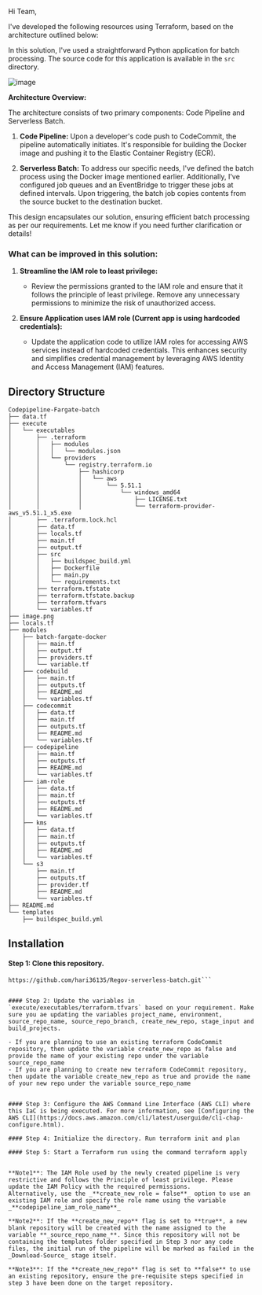 
Hi Team,

I've developed the following resources using Terraform, based on the architecture outlined below:

In this solution, I've used a straightforward Python application for batch processing. The source code for this application is available in the `src` directory.

![image](https://github.com/hari36135/Regov-serverless-batch/assets/58912507/7af4b26a-da94-443d-a7a6-11ba543f2af1)


**Architecture Overview:**

The architecture consists of two primary components: Code Pipeline and Serverless Batch.

1. **Code Pipeline:** Upon a developer's code push to CodeCommit, the pipeline automatically initiates. It's responsible for building the Docker image and pushing it to the Elastic Container Registry (ECR).

2. **Serverless Batch:** To address our specific needs, I've defined the batch process using the Docker image mentioned earlier. Additionally, I've configured job queues and an EventBridge to trigger these jobs at defined intervals. Upon triggering, the batch job copies contents from the source bucket to the destination bucket.

This design encapsulates our solution, ensuring efficient batch processing as per our requirements. Let me know if you need further clarification or details!

### What can be improved in this solution:

1. **Streamline the IAM role to least privilege:**
   - Review the permissions granted to the IAM role and ensure that it follows the principle of least privilege. Remove any unnecessary permissions to minimize the risk of unauthorized access.

2. **Ensure Application uses IAM role (Current app is using hardcoded credentials):**
   - Update the application code to utilize IAM roles for accessing AWS services instead of hardcoded credentials. This enhances security and simplifies credential management by leveraging AWS Identity and Access Management (IAM) features.


## Directory Structure
```shell
Codepipeline-Fargate-batch
├── data.tf
├── execute
│   └── executables
│       ├── .terraform
│       │   ├── modules
│       │   │   └── modules.json
│       │   └── providers
│       │       └── registry.terraform.io
│       │           ├── hashicorp
│       │           │   └── aws
│       │           │       └── 5.51.1
│       │           │           └── windows_amd64
│       │           │               ├── LICENSE.txt
│       │           │               └── terraform-provider-aws_v5.51.1_x5.exe
│       ├── .terraform.lock.hcl
│       ├── data.tf
│       ├── locals.tf
│       ├── main.tf
│       ├── output.tf
│       ├── src
│       │   ├── buildspec_build.yml
│       │   ├── Dockerfile
│       │   ├── main.py
│       │   └── requirements.txt
│       ├── terraform.tfstate
│       ├── terraform.tfstate.backup
│       ├── terraform.tfvars
│       └── variables.tf
├── image.png
├── locals.tf
├── modules
│   ├── batch-fargate-docker
│   │   ├── main.tf
│   │   ├── output.tf
│   │   ├── providers.tf
│   │   └── variable.tf
│   ├── codebuild
│   │   ├── main.tf
│   │   ├── outputs.tf
│   │   ├── README.md
│   │   └── variables.tf
│   ├── codecommit
│   │   ├── data.tf
│   │   ├── main.tf
│   │   ├── outputs.tf
│   │   ├── README.md
│   │   └── variables.tf
│   ├── codepipeline
│   │   ├── main.tf
│   │   ├── outputs.tf
│   │   ├── README.md
│   │   └── variables.tf
│   ├── iam-role
│   │   ├── data.tf
│   │   ├── main.tf
│   │   ├── outputs.tf
│   │   ├── README.md
│   │   └── variables.tf
│   ├── kms
│   │   ├── data.tf
│   │   ├── main.tf
│   │   ├── outputs.tf
│   │   ├── README.md
│   │   └── variables.tf
│   └── s3
│       ├── main.tf
│       ├── outputs.tf
│       ├── provider.tf
│       ├── README.md
│       └── variables.tf
├── README.md
└── templates
    ├── buildspec_build.yml

```


## Installation

#### Step 1: Clone this repository.

```shell
https://github.com/hari36135/Regov-serverless-batch.git```


#### Step 2: Update the variables in `execute/executables/terraform.tfvars` based on your requirement. Make sure you ae updating the variables project_name, environment, source_repo_name, source_repo_branch, create_new_repo, stage_input and build_projects.

- If you are planning to use an existing terraform CodeCommit repository, then update the variable create_new_repo as false and provide the name of your existing repo under the variable source_repo_name
- If you are planning to create new terraform CodeCommit repository, then update the variable create_new_repo as true and provide the name of your new repo under the variable source_repo_name


#### Step 3: Configure the AWS Command Line Interface (AWS CLI) where this IaC is being executed. For more information, see [Configuring the AWS CLI](https://docs.aws.amazon.com/cli/latest/userguide/cli-chap-configure.html).

#### Step 4: Initialize the directory. Run terraform init and plan

#### Step 5: Start a Terraform run using the command terraform apply


**Note1**: The IAM Role used by the newly created pipeline is very restrictive and follows the Principle of least privilege. Please update the IAM Policy with the required permissions. 
Alternatively, use the _**create_new_role = false**_ option to use an existing IAM role and specify the role name using the variable _**codepipeline_iam_role_name**_

**Note2**: If the **create_new_repo** flag is set to **true**, a new blank repository will be created with the name assigned to the variable **_source_repo_name_**. Since this repository will not be containing the templates folder specified in Step 3 nor any code files, the initial run of the pipeline will be marked as failed in the _Download-Source_ stage itself.

**Note3**: If the **create_new_repo** flag is set to **false** to use an existing repository, ensure the pre-requisite steps specified in step 3 have been done on the target repository.





